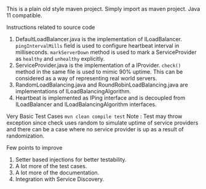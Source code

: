 This is a plain old style maven project. Simply import as maven project. Java 11 compatible.

Instructions related to source code
1) DefaultLoadBalancer.java is the implementation of ILoadBalancer. ``pingIntervalMills`` field is used to configure heartbeat interval in milliseconds. ``markServerDown`` method is used to mark a ServiceProvider as `healthy` and `unhealthy` explicitly.
2) ServiceProvider.java is the implementation of a IProvider. ``check()`` method in the same file is used to mimic 90% uptime. This can be considered as a way of representing real world servers.
3) RandomLoadBalancing.java and RoundRobinLoadBalancing.java are implementations of  ILoadBalancingAlgorithm.
4) Heartbeat is implemented as IPing interface and is decoupled from ILoadBalancer and ILoadBalancingAlgorithm interfaces.


Very Basic Test Cases 
``mvn clean compile test``
Note : Test may throw exception since check uses random to simulate uptime of service providers and there can be a case where no service provider is up as a result of randomization.


Few points to improve
1) Setter based injections for better testability.
2) A lot more of the test cases.
3) A lot more of the documentation.
4) Integration with Service Discovery.
